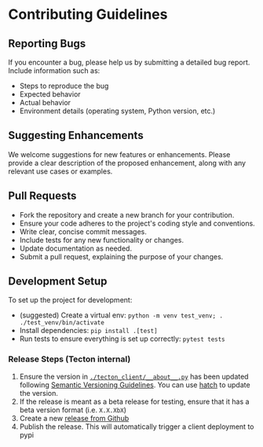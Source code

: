 # Contributing Guidelines

## Reporting Bugs

If you encounter a bug, please help us by submitting a detailed bug report. Include information such as:

* Steps to reproduce the bug
* Expected behavior
* Actual behavior
* Environment details (operating system, Python version, etc.)

## Suggesting Enhancements

We welcome suggestions for new features or enhancements. Please provide a clear description of the proposed enhancement,
along with any relevant use cases or examples.

## Pull Requests

* Fork the repository and create a new branch for your contribution.
* Ensure your code adheres to the project's coding style and conventions.
* Write clear, concise commit messages.
* Include tests for any new functionality or changes.
* Update documentation as needed.
* Submit a pull request, explaining the purpose of your changes.

## Development Setup

To set up the project for development:

* (suggested) Create a virtual env: `python -m venv test_venv; . ./test_venv/bin/activate`
* Install dependencies: `pip install .[test]`
* Run tests to ensure everything is set up correctly: `pytest tests`


### Release Steps (Tecton internal)

1. Ensure the version in [`./tecton_client/__about__.py`](./tecton_client/__about__.py) has been updated following
[Semantic Versioning Guidelines](https://semver.org/). You can use [hatch](https://hatch.pypa.io/latest/version/) to
update the version.
2. If the release is meant as a beta release for testing, ensure that it has a beta version format (i.e. `X.X.XbX`)
3. Create a new [release from Github](https://github.com/tecton-ai/tecton-http-client-python/releases/new)
4. Publish the release. This will automatically trigger a client deployment to pypi
